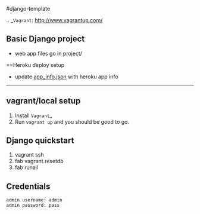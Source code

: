 

#django-template

.. _`Vagrant`: http://www.vagrantup.com/


Basic Django project
---

- web app files go in project/

==Heroku deploy setup
- update [app_info.json](app_info.json) with heroku app info

----

## vagrant/local setup

1. Install `Vagrant`_
2. Run ``vagrant up`` and you should be good to go.

## Django quickstart
1. vagrant ssh
2. fab vagrant.resetdb
3. fab runall


## Credentials
    admin username: admin
    admin password: pass
  
